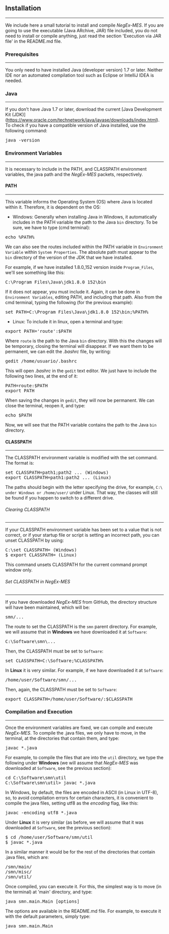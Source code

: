 ## Installation
---------------------------------------

We include here a small tutorial to install and compile *NegEx-MES*.
If you are going to use the executable (Java ARchive, JAR) file included, you do not need to install or compile anything, just read the section 'Execution via JAR file' in the README.md file.


### Prerequisites
-----------------

You only need to have installed Java (developer version) 1.7 or later.
Neither IDE nor an automated compilation tool such as Eclipse or IntelliJ IDEA is needed.

### Java
-----------------

If you don’t have Java 1.7 or later, download the current [Java Development Kit (JDK)] (https://www.oracle.com/technetwork/java/javase/downloads/index.html). 
To check if you have a compatible version of Java installed, use the following command:

<pre>
java -version
</pre>


### Environment Variables
-------------------------
It is necessary to include in the PATH, and CLASSPATH environment variables, the java path and the *NegEx-MES* packets, respectively.


#### PATH
---------
This variable informs the Operating System (OS) where Java is located within it.
Therefore, it is dependent on the OS:
* Windows: Generally when installing Java in Windows, it automatically includes in the PATH variable the path to the Java `bin` directory. To be sure, we have to type (cmd terminal):

<pre>
echo %PATH%
</pre>

We can also see the routes included within the PATH variable in `Environment Variable` within `System Properties`.
The absolute path must appear to the `bin` directory of the version of the JDK that we have installed.

For example, if we have installed 1.8.0_152 version inside `Program_Files`, we'll see something like this:

<pre>
C:\Program_Files\Java\jdk1.8.0_152\bin
</pre>

If it does not appear, you must include it. Again, it can be done in `Environment Variables`, editing PATH, and 
including that path. Also from the cmd terminal, typing the following (for the previous example):

<pre>
set PATH=C:\Program_Files\Java\jdk1.8.0_152\bin;%PATH%
</pre>

* Linux: To include it in linux, open a terminal and type:
<pre>
export PATH='route':$PATH
</pre>

Where `route` is the path to the Java `bin` directory. With this the changes will be temporary, closing the terminal 
will disappear. If we want them to be permanent, we can edit the *.bashrc* file, by writing:

<pre>
gedit /home/usuario/.bashrc
</pre>

This will open *.bashrc* in the `gedit` text editor. We just have to include the following two lines, at the end of it:
<pre>
PATH=route:$PATH
export PATH
</pre>

When saving the changes in `gedit`, they will now be permanent. We can close the terminal, reopen it, and type:
<pre>
echo $PATH
</pre>
Now, we will see that the PATH variable contains the path to the Java `bin` directory.


#### CLASSPATH
---------------

The CLASSPATH environment variable is modified with the set command. The format is:
<pre>
set CLASSPATH=path1;path2 ... (Windows)
export CLASSPATH=path1:path2 ... (Linux)
</pre>

The paths should begin with the letter specifying the drive, for example, `C:\ under Windows or /home/user/` under Linux. 
That way, the classes will still be found if you happen to switch to a different drive. 


###### Clearing CLASSPATH
-------------------------

If your CLASSPATH environment variable has been set to a value that is not correct, or if your startup file or script 
is setting an incorrect path, you can unset CLASSPATH by using:
<pre>
C:\set CLASSPATH= (Windows)
$ export CLASSPATH= (Linux)
</pre>

This command unsets CLASSPATH for the current command prompt window only. 

###### Set CLASSPATH in *NegEx-MES*
--------------------------------
If you have downloaded *NegEx-MES* from GitHub, the directory structure will have been maintained, which will be:
<pre>
smn/...
</pre>

The route to set the CLASSPATH is the `smn` parent directory. For example, we will assume that in **Windows** we have 
downloaded it at `Software`:
<pre>
C:\Software\smn\...
</pre>

Then, the CLASSPATH must be set to `Software`:
<pre>
set CLASSPATH=C:\Software;%CLASSPATH%
</pre>

In **Linux** it is very similar. For example, if we have downloaded it at `Software`:
<pre>
/home/user/Software/smn/...
</pre>

Then, again, the CLASSPATH must be set to `Software`:
<pre>
export CLASSPATH=/home/user/Software/:$CLASSPATH
</pre>


### Compilation and Execution
-----------------------------
Once the environment variables are fixed, we can compile and execute *NegEx-MES*.
To compile the .java files, we only have to move, in the terminal, at the directories that contain them, and type:
<pre>
javac *.java
</pre>

For example, to compile the files that are into the `util` directory, we type the following under **Windows** 
(we will assume that *NegEx-MES* was downloaded at `Software`, see the previous section):

<pre>
cd C:\Software\smn\util
C:\Software\smn\util> javac *.java
</pre>

In Windows, by default, the files are encoded in ASCII (in Linux in UTF-8), so, to avoid compilation errors for 
certain characters, it is convenient to compile the java files, setting utf8 as the *encoding* flag, like this:
<pre>
javac -encoding utf8 *.java
</pre>

Under **Linux** it is very similar (as before, we will assume that it was downloaded at `Software`, see the 
previous section):

<pre>
$ cd /home/user/Software/smn/util
$ javac *.java
</pre>

In a similar manner it would be for the rest of the directories that contain .java files, which are:
<pre>
/smn/main/
/smn/misc/
/smn/util/
</pre>

Once compiled, you can execute it.
For this, the simplest way is to move (in the terminal) at 'main' directory, and type:

<pre>
java smn.main.Main [options]
</pre>

The options are available in the README.md file. For example, to execute it with the default parameters, simply type:

<pre>
java smn.main.Main
</pre>
